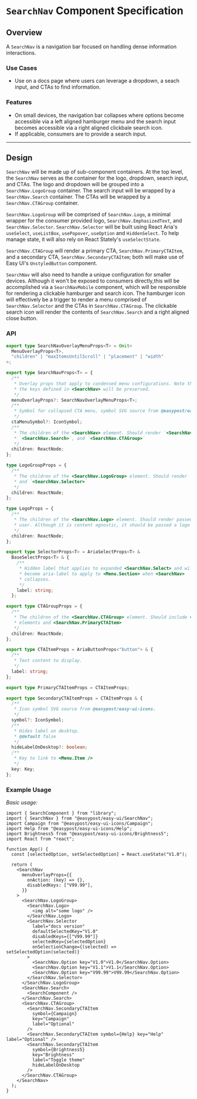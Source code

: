 # `SearchNav` Component Specification

## Overview

A `SearchNav` is a navigation bar focused on handling dense information interactions.

### Use Cases

- Use on a docs page where users can leverage a dropdown, a seach input, and CTAs to find information.

### Features

- On small devices, the navigation bar collapses where options become accessible via a left aligned hamburger menu and the search input becomes accessible via a right aligned clickbale search icon.
- If applicable, consumers are to provide a search input.

---

## Design

`SearchNav` will be made up of sub-component containers. At the top level, the `SearchNav` serves as the container for the logo, dropdown, search input, and CTAs. The logo and dropdown will be grouped into a `SearchNav.LogoGroup` container. The search input will be wrapped by a `SearchNav.Search` container. The CTAs will be wrapped by a `SearchNav.CTAGroup` container.

`SearchNav.LogoGroup` will be comprised of `SearchNav.Logo`, a minimal wrapper for the consumer provided logo, `SearchNav.EmphasizedText`, and `SearchNav.Selector`. `SearchNav.Selector` will be built using React Aria's `useSelect`, `useListBox`, `usePopover`, `useOption` and `HiddenSelect`. To help manage state, it will also rely on React Stately's `useSelectState`.

`SearchNav.CTAGroup` will render a primary CTA, `SearchNav.PrimaryCTAItem`, and a secondary CTA, `SearchNav.SecondaryCTAItem`; both will make use of Easy UI's `UnstyledButton` component.

`SearchNav` will also need to handle a unique configuration for smaller devices. Although it won't be exposed to consumers directly,this will be accomplished via a `SearchNavMobile` component, which will be responsible for rendering a clickable hamburger and search icon. The hamburger icon will effectively be a trigger to render a menu comprised of `SearchNav.Selector` and the CTAs in `SearchNav.CTAGroup`. The clickable search icon will render the contents of `SearchNav.Search` and a right aligned close button.

### API

```ts
export type SearchNavOverlayMenuProps<T> = Omit<
  MenuOverlayProps<T>,
  "children" | "maxItemsUntilScroll" | "placement" | "width"
>;

export type SearchNavProps<T> = {
  /**
   * Overlay props that apply to condensed menu configurations. Note that
   * the keys defined in <SearchNav> will be preserved.
   */
  menuOverlayProps?: SearchNavOverlayMenuProps<T>;
  /**
   * Symbol for collapsed CTA menu, symbol SVG source from @easypost/easy-ui-icons.
   */
  ctaMenuSymbol?: IconSymbol;
  /**
   * The children of the <SearchNav> element. Should render `<SearchNav.LogoGroup>`,
   * `<SearchNav.Search>`, and `<SearchNav.CTAGroup>`
   */
  children: ReactNode;
};

type LogoGroupProps = {
  /**
   * The children of the <SearchNav.LogoGroup> element. Should render `<SearchNav.Logo>`
   * and `<SearchNav.Selector>`
   */
  children: ReactNode;
};

type LogoProps = {
  /**
   * The children of the <SearchNav.Logo> element. Should render passed in content from
   * user. Although it is content agnostic, it should be passed a logo or similar branding asset.
   */
  children: ReactNode;
};

export type SelectorProps<T> = AriaSelectProps<T> &
  BaseSelectProps<T> & {
    /**
     * Hidden label that applies to expanded <SearchNav.Select> and will
     * become aria-label to apply to <Menu.Section> when <SearchNav>
     * collapses.
     */
    label: string;
  };

export type CTAGroupProps = {
  /**
   * The children of the <SearchNav.CTAGroup> element. Should include <SearchNav.SecondaryCTAItem>
   * elements and <SearchNav.PrimaryCTAItem>
   */
  children: ReactNode;
};

export type CTAItemProps = AriaButtonProps<"button"> & {
  /**
   * Text content to display.
   */
  label: string;
};

export type PrimaryCTAItemProps = CTAItemProps;

export type SecondaryCTAItemProps = CTAItemProps & {
  /**
   * Icon symbol SVG source from @easypost/easy-ui-icons.
   */
  symbol?: IconSymbol;
  /**
   * Hides label on desktop.
   * @default false
   */
  hideLabelOnDesktop?: boolean;
  /**
   * Key to link to <Menu.Item />
   */
  key: Key;
};
```

### Example Usage

_Basic usage:_

```tsx
import { SearchComponent } from "library";
import { SearchNav } from "@easypost/easy-ui/SearchNav";
import Campaign from "@easypost/easy-ui-icons/Campaign";
import Help from "@easypost/easy-ui-icons/Help";
import Brightness5 from "@easypost/easy-ui-icons/Brightness5";
import React from "react";

function App() {
  const [selectedOption, setSelectedOption] = React.useState("V1.0");

  return (
    <SearchNav
      menuOverlayProps={{
        onAction: (key) => {},
        disabledKeys: ["V99.99"],
      }}
    >
      <SearchNav.LogoGroup>
        <SearchNav.Logo>
          <img alt="some logo" />
        </SearchNav.Logo>
        <SearchNav.Selector
          label="docs version"
          defaultSelectedKey="V1.0"
          disabledKeys={["V99.99"]}
          selectedKey={selectedOption}
          onSelectionChange={(selected) => setSelectedOption(selected)}
        >
          <SearchNav.Option key="V1.0">V1.0</SearchNav.Option>
          <SearchNav.Option key="V1.1">V1.1</SearchNav.Option>
          <SearchNav.Option key="V99.99">V99.99</SearchNav.Option>
        </SearchNav.Selector>
      </SearchNav.LogoGroup>
      <SearchNav.Search>
        <SearchComponent />
      </SearchNav.Search>
      <SearchNav.CTAGroup>
        <SearchNav.SecondaryCTAItem
          symbol={Campaign}
          key="Campaign"
          label="Optional"
        />
        <SearchNav.SecondaryCTAItem symbol={Help} key="Help" label="Optional" />
        <SearchNav.SecondaryCTAItem
          symbol={Brightness5}
          key="Brightness"
          label="Toggle theme"
          hideLabelOnDesktop
        />
      </SearchNav.CTAGroup>
    </SearchNav>
  );
}
```

